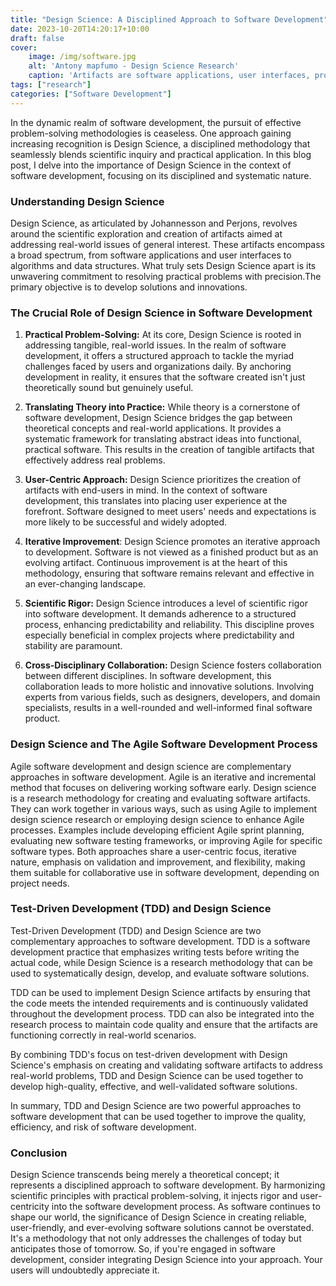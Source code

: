 ```yaml
---
title: "Design Science: A Disciplined Approach to Software Development"
date: 2023-10-20T14:20:17+10:00
draft: false
cover:
    image: /img/software.jpg
    alt: 'Antony mapfumo - Design Science Research'
    caption: 'Artifacts are software applications, user interfaces, prototypes, Prototypes, etc.'
tags: ["research"]
categories: ["Software Development"]
---
```


In the dynamic realm of software development, the pursuit of effective problem-solving methodologies is ceaseless. One approach gaining increasing recognition is Design Science, a disciplined methodology that seamlessly blends scientific inquiry and practical application. In this blog post, I delve into the importance of Design Science in the context of software development, focusing on its disciplined and systematic nature.

### Understanding Design Science

Design Science, as articulated by Johannesson and Perjons, revolves around the scientific exploration and creation of artifacts aimed at addressing real-world issues of general interest. These artifacts encompass a broad spectrum, from software applications and user interfaces to algorithms and data structures. What truly sets Design Science apart is its unwavering commitment to resolving practical problems with precision.The primary objective is to develop solutions and innovations.

### The Crucial Role of Design Science in Software Development

1. **Practical Problem-Solving:** At its core, Design Science is rooted in addressing tangible, real-world issues. In the realm of software development, it offers a structured approach to tackle the myriad challenges faced by users and organizations daily. By anchoring development in reality, it ensures that the software created isn't just theoretically sound but genuinely useful.

2. **Translating Theory into Practice:** While theory is a cornerstone of software development, Design Science bridges the gap between theoretical concepts and real-world applications. It provides a systematic framework for translating abstract ideas into functional, practical software. This results in the creation of tangible artifacts that effectively address real problems.

3. **User-Centric Approach:** Design Science prioritizes the creation of artifacts with end-users in mind. In the context of software development, this translates into placing user experience at the forefront. Software designed to meet users' needs and expectations is more likely to be successful and widely adopted.

4. **Iterative Improvement**: Design Science promotes an iterative approach to development. Software is not viewed as a finished product but as an evolving artifact. Continuous improvement is at the heart of this methodology, ensuring that software remains relevant and effective in an ever-changing landscape.

5. **Scientific Rigor:** Design Science introduces a level of scientific rigor into software development. It demands adherence to a structured process, enhancing predictability and reliability. This discipline proves especially beneficial in complex projects where predictability and stability are paramount.

6. **Cross-Disciplinary Collaboration:** Design Science fosters collaboration between different disciplines. In software development, this collaboration leads to more holistic and innovative solutions. Involving experts from various fields, such as designers, developers, and domain specialists, results in a well-rounded and well-informed final software product.


### Design Science and The Agile Software Development Process ###

Agile software development and design science are complementary approaches in software development. Agile is an iterative and incremental method that focuses on delivering working software early. Design science is a research methodology for creating and evaluating software artifacts. They can work together in various ways, such as using Agile to implement design science research or employing design science to enhance Agile processes. Examples include developing efficient Agile sprint planning, evaluating new software testing frameworks, or improving Agile for specific software types. Both approaches share a user-centric focus, iterative nature, emphasis on validation and improvement, and flexibility, making them suitable for collaborative use in software development, depending on project needs.


### Test-Driven Development (TDD) and Design Science ###

Test-Driven Development (TDD) and Design Science are two complementary approaches to software development. TDD is a software development practice that emphasizes writing tests before writing the actual code, while Design Science is a research methodology that can be used to systematically design, develop, and evaluate software solutions.

TDD can be used to implement Design Science artifacts by ensuring that the code meets the intended requirements and is continuously validated throughout the development process. TDD can also be integrated into the research process to maintain code quality and ensure that the artifacts are functioning correctly in real-world scenarios.

By combining TDD's focus on test-driven development with Design Science's emphasis on creating and validating software artifacts to address real-world problems, TDD and Design Science can be used together to develop high-quality, effective, and well-validated software solutions.

In summary, TDD and Design Science are two powerful approaches to software development that can be used together to improve the quality, efficiency, and risk of software development.


### Conclusion ###

Design Science transcends being merely a theoretical concept; it represents a disciplined approach to software development. By harmonizing scientific principles with practical problem-solving, it injects rigor and user-centricity into the software development process. As software continues to shape our world, the significance of Design Science in creating reliable, user-friendly, and ever-evolving software solutions cannot be overstated. It's a methodology that not only addresses the challenges of today but anticipates those of tomorrow. So, if you're engaged in software development, consider integrating Design Science into your approach. Your users will undoubtedly appreciate it.
